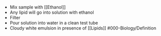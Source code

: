 - Mix sample with [[Ethanol]]
- Any lipid will go into solution with ethanol
- Filter
- Pour solution into water in a clean test tube
- Cloudy white emulsion in presence of [[Lipids]]
#000-Biology/Definition 